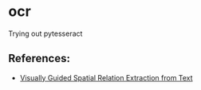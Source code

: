 # ocr
Trying out pytesseract

## References:
- [Visually Guided Spatial Relation Extraction from Text](https://www.aclweb.org/anthology/N18-2124.pdf)
